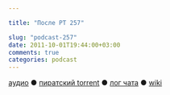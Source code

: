 ```yaml
---

title: "После РТ 257"

slug: "podcast-257"
date: 2011-10-01T19:44:00+03:00
comments: true
categories: podcast
---
```

[аудио](http://cdn.radio-t.com/rt257post.mp3) ● [пиратский torrent](http://pirates.radio-t.com/torrents/rt257post.mp3.torrent) ● [лог чата](http://chat.radio-t.com/logs/radio-t-257.html) ● [wiki](http://wiki.radio-t.com/%D0%9F%D0%BE%D1%81%D0%BB%D0%B5_%D0%A0%D0%A2_257)<audio src="http://cdn.radio-t.com/rt257post.mp3" preload="none">
